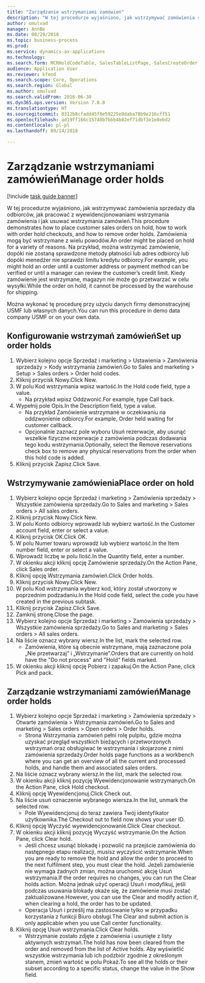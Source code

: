 ```yaml
--- 
title: "Zarządzanie wstrzymaniami zamówień"
description: "W tej procedurze wyjaśniono, jak wstrzymywać zamówienia sprzedaży dla odbiorców, jak pracować z wyewidencjonowaniami wstrzymania zamówienia i jak usuwać wstrzymania zamówień."
author: omulvad
manager: AnnBe
ms.date: 08/29/2018
ms.topic: business-process
ms.prod: 
ms.service: dynamics-ax-applications
ms.technology: 
ms.search.form: MCRHoldCodeTable, SalesTableListPage, SalesCreateOrder, SalesTable, MCRHoldCodeTrans
audience: Application User
ms.reviewer: kfend
ms.search.scope: Core, Operations
ms.search.region: Global
ms.author: omulvad
ms.search.validFrom: 2016-06-30
ms.dyn365.ops.version: Version 7.0.0
ms.translationtype: HT
ms.sourcegitcommit: 0312b8cfadd45f8e59225e9daba78b9e216cff51
ms.openlocfilehash: ad19ff166c15748b7bbb4b82ef71dbf3e1e8ebd2
ms.contentlocale: pl-pl
ms.lasthandoff: 09/14/2018

---
```

# <a name="manage-order-holds"></a><span data-ttu-id="30d03-103">Zarządzanie wstrzymaniami zamówień</span><span class="sxs-lookup"><span data-stu-id="30d03-103">Manage order holds</span></span>

[!include [task guide banner](../../includes/task-guide-banner.md)]

<span data-ttu-id="30d03-104">W tej procedurze wyjaśniono, jak wstrzymywać zamówienia sprzedaży dla odbiorców, jak pracować z wyewidencjonowaniami wstrzymania zamówienia i jak usuwać wstrzymania zamówień.</span><span class="sxs-lookup"><span data-stu-id="30d03-104">This procedure demonstrates how to place customer sales orders on hold, how to work with order hold checkouts, and how to remove order holds.</span></span> <span data-ttu-id="30d03-105">Zamówienia mogą być wstrzymane z wielu powodów.</span><span class="sxs-lookup"><span data-stu-id="30d03-105">An order might be placed on hold for a variety of reasons.</span></span> <span data-ttu-id="30d03-106">Na przykład, można wstrzymać zamówienie, dopóki nie zostaną sprawdzone metody płatności lub adres odbiorcy lub dopóki menedżer nie sprawdzi limitu kredytu odbiorcy.</span><span class="sxs-lookup"><span data-stu-id="30d03-106">For example, you might hold an order until a customer address or payment method can be verified or until a manager can review the customer’s credit limit.</span></span> <span data-ttu-id="30d03-107">Kiedy zamówienie jest wstrzymane, magazyn nie może go przetwarzać w celu wysyłki.</span><span class="sxs-lookup"><span data-stu-id="30d03-107">While the order on hold, it cannot be processed by the warehouse for shipping.</span></span> 

<span data-ttu-id="30d03-108">Można wykonać tę procedurę przy użyciu danych firmy demonstracyjnej USMF lub własnych danych.</span><span class="sxs-lookup"><span data-stu-id="30d03-108">You can run this procedure in demo data company USMF or on your own data.</span></span>


## <a name="set-up-order-holds"></a><span data-ttu-id="30d03-109">Konfigurowanie wstrzymań zamówień</span><span class="sxs-lookup"><span data-stu-id="30d03-109">Set up order holds</span></span>
1. <span data-ttu-id="30d03-110">Wybierz kolejno opcje Sprzedaż i marketing > Ustawienia > Zamówienia sprzedaży > Kody wstrzymania zamówień.</span><span class="sxs-lookup"><span data-stu-id="30d03-110">Go to Sales and marketing > Setup > Sales orders > Order hold codes.</span></span>
2. <span data-ttu-id="30d03-111">Kliknij przycisk Nowy.</span><span class="sxs-lookup"><span data-stu-id="30d03-111">Click New.</span></span>
3. <span data-ttu-id="30d03-112">W polu Kod wstrzymania wpisz wartość.</span><span class="sxs-lookup"><span data-stu-id="30d03-112">In the Hold code field, type a value.</span></span>
    * <span data-ttu-id="30d03-113">Na przykład wpisz Oddzwonić.</span><span class="sxs-lookup"><span data-stu-id="30d03-113">For example, type Call back.</span></span>  
4. <span data-ttu-id="30d03-114">Wypełnij pole Opis.</span><span class="sxs-lookup"><span data-stu-id="30d03-114">In the Description field, type a value.</span></span>
    * <span data-ttu-id="30d03-115">Na przykład Zamówienie wstrzymane w oczekiwaniu na oddzwonienie odbiorcy.</span><span class="sxs-lookup"><span data-stu-id="30d03-115">For example, Order held waiting for customer callback.</span></span>  
    * <span data-ttu-id="30d03-116">Opcjonalnie zaznacz pole wyboru Usuń rezerwacje, aby usunąć wszelkie fizyczne rezerwacje z zamówienia podczas dodawania tego kodu wstrzymania.</span><span class="sxs-lookup"><span data-stu-id="30d03-116">Optionally, select the Remove reservations check box to remove any physical reservations from the order when this hold code is added.</span></span>  
5. <span data-ttu-id="30d03-117">Kliknij przycisk Zapisz.</span><span class="sxs-lookup"><span data-stu-id="30d03-117">Click Save.</span></span>

## <a name="place-order-on-hold"></a><span data-ttu-id="30d03-118">Wstrzymywanie zamówienia</span><span class="sxs-lookup"><span data-stu-id="30d03-118">Place order on hold</span></span>
1. <span data-ttu-id="30d03-119">Wybierz kolejno opcje Sprzedaż i marketing > Zamówienia sprzedaży > Wszystkie zamówienia sprzedaży.</span><span class="sxs-lookup"><span data-stu-id="30d03-119">Go to Sales and marketing > Sales orders > All sales orders.</span></span>
2. <span data-ttu-id="30d03-120">Kliknij przycisk Nowy.</span><span class="sxs-lookup"><span data-stu-id="30d03-120">Click New.</span></span>
3. <span data-ttu-id="30d03-121">W polu Konto odbiorcy wprowadź lub wybierz wartość.</span><span class="sxs-lookup"><span data-stu-id="30d03-121">In the Customer account field, enter or select a value.</span></span>
4. <span data-ttu-id="30d03-122">Kliknij przycisk OK.</span><span class="sxs-lookup"><span data-stu-id="30d03-122">Click OK.</span></span>
5. <span data-ttu-id="30d03-123">W polu Numer towaru wprowadź lub wybierz wartość.</span><span class="sxs-lookup"><span data-stu-id="30d03-123">In the Item number field, enter or select a value.</span></span>
6. <span data-ttu-id="30d03-124">Wprowadź liczbę w polu Ilość.</span><span class="sxs-lookup"><span data-stu-id="30d03-124">In the Quantity field, enter a number.</span></span>
7. <span data-ttu-id="30d03-125">W okienku akcji kliknij opcję Zamówienie sprzedaży.</span><span class="sxs-lookup"><span data-stu-id="30d03-125">On the Action Pane, click Sales order.</span></span>
8. <span data-ttu-id="30d03-126">Kliknij opcję Wstrzymania zamówień.</span><span class="sxs-lookup"><span data-stu-id="30d03-126">Click Order holds.</span></span>
9. <span data-ttu-id="30d03-127">Kliknij przycisk Nowy.</span><span class="sxs-lookup"><span data-stu-id="30d03-127">Click New.</span></span>
10. <span data-ttu-id="30d03-128">W polu Kod wstrzymania wybierz kod, który został utworzony w poprzednim podzadaniu.</span><span class="sxs-lookup"><span data-stu-id="30d03-128">In the Hold code field, select the code you have created in the previous subtask.</span></span>
11. <span data-ttu-id="30d03-129">Kliknij przycisk Zapisz.</span><span class="sxs-lookup"><span data-stu-id="30d03-129">Click Save.</span></span>
12. <span data-ttu-id="30d03-130">Zamknij stronę.</span><span class="sxs-lookup"><span data-stu-id="30d03-130">Close the page.</span></span>
13. <span data-ttu-id="30d03-131">Wybierz kolejno opcje Sprzedaż i marketing > Zamówienia sprzedaży > Wszystkie zamówienia sprzedaży.</span><span class="sxs-lookup"><span data-stu-id="30d03-131">Go to Sales and marketing > Sales orders > All sales orders.</span></span>
14. <span data-ttu-id="30d03-132">Na liście oznacz wybrany wiersz.</span><span class="sxs-lookup"><span data-stu-id="30d03-132">In the list, mark the selected row.</span></span>
    * <span data-ttu-id="30d03-133">Zamówienia, które są obecnie wstrzymane, mają zaznaczone pola „Nie przetwarzaj” i „Wstrzymanie”.</span><span class="sxs-lookup"><span data-stu-id="30d03-133">Orders that are currently on hold have the "Do not process" and "Hold" fields marked.</span></span>    
15. <span data-ttu-id="30d03-134">W okienku akcji kliknij opcję Pobierz i zapakuj.</span><span class="sxs-lookup"><span data-stu-id="30d03-134">On the Action Pane, click Pick and pack.</span></span>

## <a name="manage-order-holds"></a><span data-ttu-id="30d03-135">Zarządzanie wstrzymaniami zamówień</span><span class="sxs-lookup"><span data-stu-id="30d03-135">Manage order holds</span></span>
1. <span data-ttu-id="30d03-136">Wybierz kolejno opcje Sprzedaż i marketing > Zamówienia sprzedaży > Otwarte zamówienia > Wstrzymania zamówień.</span><span class="sxs-lookup"><span data-stu-id="30d03-136">Go to Sales and marketing > Sales orders > Open orders > Order holds.</span></span>
    * <span data-ttu-id="30d03-137">Strona Wstrzymania zamówień pełni rolę pulpitu, gdzie można uzyskać przegląd wszystkich bieżących i przetworzonych wstrzymań oraz obsługiwać te wstrzymania i skojarzone z nimi zamówienia sprzedaży.</span><span class="sxs-lookup"><span data-stu-id="30d03-137">Order holds page functions as a workbench where you can get an overview of all the current and processed holds, and handle them and associated sales orders.</span></span>      
2. <span data-ttu-id="30d03-138">Na liście oznacz wybrany wiersz.</span><span class="sxs-lookup"><span data-stu-id="30d03-138">In the list, mark the selected row.</span></span>
3. <span data-ttu-id="30d03-139">W okienku akcji kliknij pozycję Wyewidencjonowanie wstrzymanych.</span><span class="sxs-lookup"><span data-stu-id="30d03-139">On the Action Pane, click Hold checkout.</span></span>
4. <span data-ttu-id="30d03-140">Kliknij opcję Wyewidencjonuj.</span><span class="sxs-lookup"><span data-stu-id="30d03-140">Click Check out.</span></span>
5. <span data-ttu-id="30d03-141">Na liście usuń oznaczenie wybranego wiersza.</span><span class="sxs-lookup"><span data-stu-id="30d03-141">In the list, unmark the selected row.</span></span>
    * <span data-ttu-id="30d03-142">Pole Wyewidencjonuj do teraz zawiera Twój identyfikator użytkownika.</span><span class="sxs-lookup"><span data-stu-id="30d03-142">The Checkout out to field now shows your user ID.</span></span>   
6. <span data-ttu-id="30d03-143">Kliknij opcję Wyczyść wyewidencjonowanie.</span><span class="sxs-lookup"><span data-stu-id="30d03-143">Click Clear checkout.</span></span>
7. <span data-ttu-id="30d03-144">W okienku akcji kliknij pozycję Wyczyść wstrzymanie.</span><span class="sxs-lookup"><span data-stu-id="30d03-144">On the Action Pane, click Clear hold.</span></span>
    * <span data-ttu-id="30d03-145">Jeśli chcesz usunąć blokadę i pozwolić na przejście zamówienia do następnego etapu realizacji, musisz wyczyścić wstrzymanie.</span><span class="sxs-lookup"><span data-stu-id="30d03-145">When you are ready to remove the hold and allow the order to proceed to the next fulfilment step, you must clear the hold.</span></span> <span data-ttu-id="30d03-146">Jeżeli zamówienie nie wymaga żadnych zmian, można uruchomić akcję Usuń wstrzymania.</span><span class="sxs-lookup"><span data-stu-id="30d03-146">If the order requires no changes, you can run the Clear holds action.</span></span> <span data-ttu-id="30d03-147">Można jednak użyć operacji Usuń i modyfikuj, jeśli podczas usuwania blokady okaże się, że zamówienie musi zostać zaktualizowane.</span><span class="sxs-lookup"><span data-stu-id="30d03-147">However, you can use the Clear and modify action if, when clearing a hold, the order has to be updated.</span></span>      
    * <span data-ttu-id="30d03-148">Operacja Usuń i prześlij ma zastosowanie tylko w przypadku korzystania z funkcji Biuro obsługi.</span><span class="sxs-lookup"><span data-stu-id="30d03-148">The Clear and submit action is only applicable when you use Call center functionality.</span></span>  
8. <span data-ttu-id="30d03-149">Kliknij opcję Usuń wstrzymania.</span><span class="sxs-lookup"><span data-stu-id="30d03-149">Click Clear holds.</span></span>
    * <span data-ttu-id="30d03-150">Wstrzymanie zostało zdjęte z zamówienia i usunięte z listy aktywnych wstrzymań.</span><span class="sxs-lookup"><span data-stu-id="30d03-150">The hold has now been cleared from the order and removed from the list of Active holds.</span></span> <span data-ttu-id="30d03-151">Aby wyświetlić wszystkie wstrzymania lub ich podzbiór zgodnie z określonym stanem, zmień wartość w polu Pokaż.</span><span class="sxs-lookup"><span data-stu-id="30d03-151">To see all the holds or their subset according to a specific status, change the value in the Show field.</span></span>     


